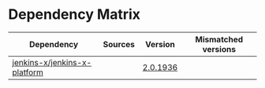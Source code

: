 # Dependency Matrix

Dependency | Sources | Version | Mismatched versions
---------- | ------- | ------- | -------------------
[jenkins-x/jenkins-x-platform](https://github.com/jenkins-x/jenkins-x-platform) |  | [2.0.1936](https://github.com/jenkins-x/jenkins-x-platform/releases/tag/v2.0.1936) | 
